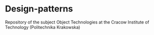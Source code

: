 # Design-patterns
Repository of the subject Object Technologies at the Cracow Institute of Technology (Politechnika Krakowska)
